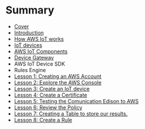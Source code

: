 # Summary

* [Cover](README.md)
* [Introduction](documentation/Introduction.md)
* [How AWS IoT works](how_aws_iot_works.md)
* [IoT devices](iot_devices.md)
* [AWS IoT Components](aws_iot_components.md)
* [Device Gateway](device_gateway.md)
* AWS IoT Device SDK
* Rules Engine
* [Lesson 1: Creating an AWS Account](lesson_1_creating_an_aws_account.md)
* [Lesson 2: Explore the AWS Console](lesson_2_explore_the_aws_console.md)
* [Lesson 3: Create an IoT device](lesson_3_create_an_iot_device.md)
* [Lesson 4: Create a Certificate](lesson_4_create_a_certificate.md)
* [Lesson 5: Testing the Comunication Edison to AWS](lesson_5_testing_comm.md)
* [Lesson 6: Review the Policy](lesson_5_create_a_policy.md)
* [Lesson 7: Creating a Table to store our results.](lesson_7_creating_a_table_to_store_our_results.md)
* [Lesson 8: Create a Rule](lesson_8_create_a_rule.md)

